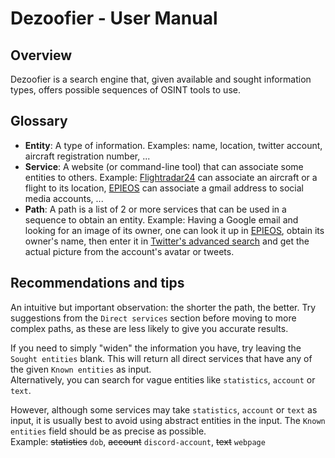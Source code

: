 # Dezoofier - User Manual

## Overview
Dezoofier is a search engine that, given available and sought information types,
offers possible sequences of OSINT tools to use.

## Glossary
* **Entity**: A type of information. Examples: name, location, twitter account,
  aircraft registration number, ...
* **Service**: A website (or command-line tool) that can associate some entities
  to others. Example: [Flightradar24](https://www.flightradar24.com/) can
  associate an aircraft or a flight to its location,
  [EPIEOS](https://epieos.com/) can associate a gmail address to social media
  accounts, ...
* **Path**: A path is a list of 2 or more services that can be used in a
  sequence to obtain an entity. Example: Having a Google email and looking for
  an image of its owner, one can look it up in [EPIEOS](https://epieos.com/),
  obtain its owner's name, then enter it in
  [Twitter's advanced search](https://twitter.com/search-advanced) and get the
  actual picture from the account's avatar or tweets.

## Recommendations and tips
An intuitive but important observation: the shorter the path, the better.
Try suggestions from the `Direct services` section before moving to more complex
paths, as these are less likely to give you accurate results.

If you need to simply "widen" the information you have, try leaving the
`Sought entities` blank. This will return all direct services that have any of
the given `Known entities` as input.\
Alternatively, you can search for vague entities like `statistics`, `account`
or `text`.

However, although some services may take `statistics`, `account` or `text` as
input, it is usually best to avoid using abstract entities in the input.
The `Known entities` field should be as precise as possible.\
Example: ~~statistics~~ `dob`, ~~account~~ `discord-account`, ~~text~~ `webpage`
